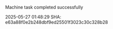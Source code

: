Machine task completed successfully

2025-05-27 01:48:29 SHA: e63a88f0e2b248dbf9ed25501f3023c30c328b28
